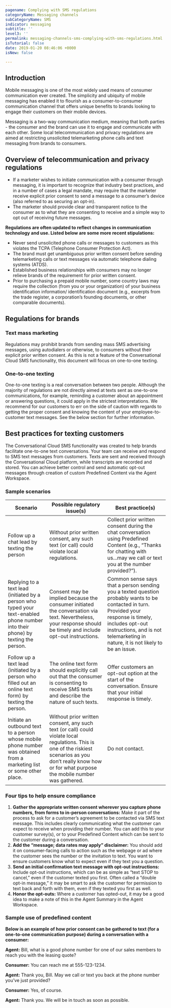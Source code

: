 ```yaml
---
pagename: Complying with SMS regulations
categoryName: Messaging channels
subCategoryName: SMS
indicator: messaging
subtitle: ''
level3: ''
permalink: messaging-channels-sms-complying-with-sms-regulations.html
isTutorial: false
date: 2019-01-20 08:46:06 +0000
isNew: false

---
```

## Introduction

Mobile messaging is one of the most widely used means of consumer communication ever created. The simplicity and ubiquity of mobile messaging has enabled it to flourish as a consumer-to-consumer communication channel that offers unique benefits to brands looking to engage their customers on their mobile devices.

Messaging is a two-way communication medium, meaning that both parties - the consumer and the brand can use it to engage and communicate with each other. Some local telecommunication and privacy regulations are aimed at restricting unsolicited telemarketing phone calls and text messaging from brands to consumers.

## Overview of telecommunication and privacy regulations

* If a marketer wishes to initiate communication with a consumer through messaging, it is important to recognize that industry best practices, and in a number of cases a legal mandate, may require that the marketer receive explicit prior consent to send a message to a consumer’s device (also referred to as securing an opt-in).
* The marketer should provide clear and transparent notice to the consumer as to what they are consenting to receive and a simple way to opt out of receiving future messages.

**Regulations are often updated to reflect changes in communication technology and use. Listed below are some more recent stipulations:**

* Never send unsolicited phone calls or messages to customers as this violates the TCPA (Telephone Consumer Protection Act).
* The brand must get unambiguous prior written consent before sending telemarketing calls or text messages via automatic telephone dialing systems (ATDS).
* Established business relationships with consumers may no longer relieve brands of the requirement for prior written consent.
* Prior to purchasing a prepaid mobile number, some country laws may require the collection (from you or your organization) of your business identification information/ identification document (e.g., excerpts from the trade register, a corporation’s founding documents, or other comparable documents).

## Regulations for brands

### Text mass marketing

Regulations may prohibit brands from sending mass SMS advertising messages, using autodialers or otherwise, to consumers without their explicit prior written consent. As this is not a feature of the Conversational Cloud SMS functionality, this document will focus on one-to-one texting.

### One-to-one texting

One-to-one texting is a real conversation between two people. Although the majority of regulations are not directly aimed at texts sent as one-to-one communications, for example, reminding a customer about an appointment or answering questions, it could apply in the strictest interpretations. We recommend for our customers to err on the side of caution with regards to getting the proper consent and knowing the content of your employee-to-customer text messages. See the below section for further information.

## Best practices for texting customers

The Conversational Cloud SMS functionality was created to help brands facilitate one-to-one text conversations. Your team can receive and respond to SMS text messages from customers. Texts are sent and received through the Conversational Cloud platform, while transcripts are recorded and stored. You can achieve better control and send automatic opt-out messages through creation of custom Predefined Content via the Agent Workspace.

### Sample scenarios

| Scenario | Possible regulatory issue(s) | Best practice(s) |
| --- | --- | --- |
| Follow up a chat lead by texting the person | Without prior written consent, any such text (or call) could violate local regulations. | Collect prior written consent during the chat conversation using Predefined Content (e.g., “Thanks for chatting with us...may we call or text you at the number provided?”). |
| Replying to a text lead (initiated by a person who typed your text-enabled phone number into their phone) by texting the person. | Consent may be implied because the consumer initiated the conversation via text. Nevertheless, your response should be timely and include opt-out instructions. | Common sense says that a person sending you a texted question probably wants to be contacted in turn. Provided your response is timely, includes opt-out instructions, and is not telemarketing in nature, it is not likely to be an issue. |
| Follow up a text lead (initiated by a person who filled out an online text form) by texting the person. | The online text form should explicitly call out that the consumer is consenting to receive SMS texts and describe the nature of such texts. | Offer customers an opt-out option at the start of the conversation. Ensure that your initial response is timely. |
| Initiate an outbound text to a person whose mobile phone number was obtained from a marketing list or some other place. | Without prior written consent, any such text (or call) could violate local regulations. This is one of the riskiest scenarios as you don’t really know how or for what purpose the mobile number was gathered. | Do not contact. |

### Four tips to help ensure compliance

1. **Gather the appropriate written consent wherever you capture phone numbers, from forms to in-person conversations:** Make it part of the process to ask for a customer’s agreement to be contacted via SMS text message. This includes clearly communicating what the customer can expect to receive when providing their number. You can add this to your customer survey(s), or to your Predefined Content which can be sent to the customer during a conversation.
2. **Add the “message; data rates may apply” disclaimer:** You should add it on consumer-facing calls to action such as the webpage or ad where the customer sees the number or the invitation to text. You want to ensure customers know what to expect even if they text you a question.
3. **Send an initial confirmation text message with opt-out instructions:** Include opt-out instructions, which can be as simple as “text STOP to cancel,” even if the customer texted you first. Often called a “double opt-in message,” it may be smart to ask the customer for permission to text back and forth with them, even if they texted you first as well.
4. **Honor the opt-outs:** Where a customer has opted-out, it may be a good idea to make a note of this in the Agent Summary in the Agent Workspace.

### Sample use of predefined content

**Below is an example of how prior consent can be gathered to text (for a one-to-one communication purpose) during a conversation with a consumer:**

**Agent:** Bill, what is a good phone number for one of our sales members to reach you with the leasing quote?

**Consumer:** You can reach me at 555-123-1234.

**Agent:** Thank you, Bill. May we call or text you back at the phone number you’ve just provided?

**Consumer:** Yes, of course.

**Agent:** Thank you. We will be in touch as soon as possible.
